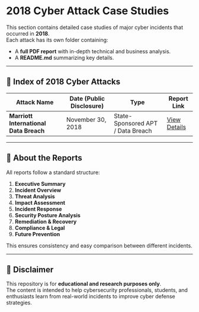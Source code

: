 # 2018 Cyber Attack Case Studies

This section contains detailed case studies of major cyber incidents that occurred in **2018**.  
Each attack has its own folder containing:
- A **full PDF report** with in-depth technical and business analysis.
- A **README.md** summarizing key details.

---

## 📂 Index of 2018 Cyber Attacks

| Attack Name                    | Date (Public Disclosure) | Type                          | Report Link |
|--------------------------------|--------------------------|-------------------------------|-------------|
| **Marriott International Data Breach** | November 30, 2018 | State-Sponsored APT / Data Breach | [View Details](./Marriott-Data-Breach) |

---

## 📝 About the Reports
All reports follow a standard structure:
1. **Executive Summary**
2. **Incident Overview**
3. **Threat Analysis**
4. **Impact Assessment**
5. **Incident Response**
6. **Security Posture Analysis**
7. **Remediation & Recovery**
8. **Compliance & Legal**
9. **Future Prevention**

This ensures consistency and easy comparison between different incidents.

---

## 🔐 Disclaimer
This repository is for **educational and research purposes only**.  
The content is intended to help cybersecurity professionals, students, and enthusiasts learn from real-world incidents to improve cyber defense strategies.
